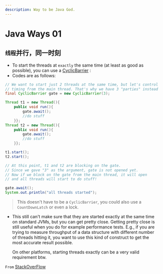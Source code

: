 ```yaml
---
description: Way to be Java God.
---
```


# Java Ways 01

## `线程`并行，同一时刻

* To start the threads at `exactly` the same time \(at least as good as possible\), you can use a [CyclicBarrier](http://download.oracle.com/javase/1.5.0/docs/api/java/util/concurrent/CyclicBarrier.html) :
* Codes are as follows:

```java
// We want to start just 2 threads at the same time, but let's control that 
// timing from the main thread. That's why we have 3 "parties" instead of 2.
final CyclicBarrier gate = new CyclicBarrier(3);

Thread t1 = new Thread(){
    public void run(){
        gate.await();
        //do stuff    
    }};
Thread t2 = new Thread(){
    public void run(){
        gate.await();
        //do stuff    
    }};

t1.start();
t2.start();

// At this point, t1 and t2 are blocking on the gate. 
// Since we gave "3" as the argument, gate is not opened yet.
// Now if we block on the gate from the main thread, it will open
// and all threads will start to do stuff!

gate.await();
System.out.println("all threads started");
```

> This doesn't have to be a `CyclicBarrier`, you could also use a `CountDownLatch` or even a lock.

* This still can't make sure that they are started exactly at the same time on standard JVMs, but you can get pretty close. Getting pretty close is still useful when you do for example performance tests. E.g., if you are trying to measure throughput of a data structure with different number of threads hitting it, you want to use this kind of construct to get the most accurate result possible.

  On other platforms, starting threads exactly can be a very valid requirement btw.

`From` [StackOverFlow](https://stackoverflow.com/questions/3376586/how-to-start-two-threads-at-exactly-the-same-time)


